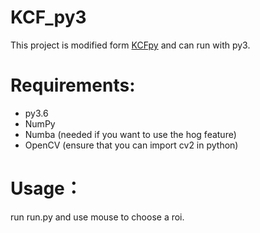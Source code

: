 # KCF_py3
This project is modified form [KCFpy](https://github.com/uoip/KCFpy) and can run with py3.
# Requirements:
* py3.6
* NumPy
* Numba (needed if you want to use the hog feature)
* OpenCV (ensure that you can import cv2 in python)
# Usage：
run run.py and use mouse to choose a roi.
